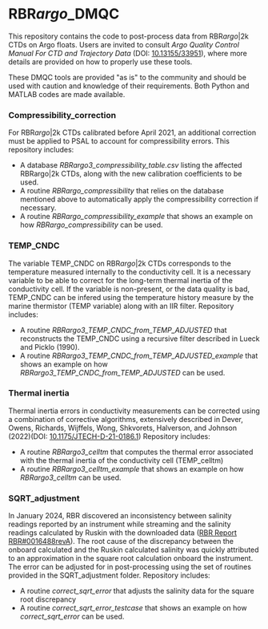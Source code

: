 # RBR*argo*_DMQC
This repository contains the code to post-process data from RBR*argo*|2k CTDs on Argo floats. Users are invited to consult _Argo Quality Control Manual
For CTD and Trajectory Data_ (DOI: [10.13155/33951](http://dx.doi.org/10.13155/33951)), where more details are provided on how to properly use these tools.

These DMQC tools are provided "as is" to the community and should be used with caution and knowledge of their requirements. Both Python and MATLAB codes are made available.

### Compressibility_correction
For RBR*argo*|2k CTDs calibrated before April 2021, an additional correction must be applied to PSAL to account for compressibility errors. This repository includes:
* A database _RBRargo3_compressibility_table.csv_ listing the affected RBRargo|2k CTDs, along with the new calibration coefficients to be used. 
* A routine _RBRargo_compressibility_ that relies on the database mentioned above to automatically apply the compressibility correction if necessary.
* A routine _RBRargo_compressibility_example_ that shows an example on how _RBRargo_compressibility_ can be used.

### TEMP_CNDC
The variable TEMP_CNDC on RBR*argo*|2k CTDs corresponds to the temperature measured internally to the conductivity cell. It is a necessary variable to be able to correct for the long-term thermal inertia of the conductivity cell. If the variable is non-present, or the data quality is bad, TEMP_CNDC can be infered using the temperature history measure by the marine thermistor (TEMP variable) along with an IIR filter.
Repository includes:
* A routine _RBRargo3_TEMP_CNDC_from_TEMP_ADJUSTED_ that reconstructs the TEMP_CNDC using a recursive filter described in Lueck and Picklo (1990).
* A routine _RBRargo3_TEMP_CNDC_from_TEMP_ADJUSTED_example_ that shows an example on how _RBRargo3_TEMP_CNDC_from_TEMP_ADJUSTED_ can be used.

### Thermal inertia
Thermal inertia errors in conductivity measurements can be corrected using a combination of corrective algorithms, extensively described in Dever, Owens, Richards, Wijffels, Wong, Shkvorets, Halverson, and Johnson (2022)(DOI: [10.1175/JTECH-D-21-0186.1](http://dx.doi.org/10.1175/JTECH-D-21-0186.1))
Repository includes:
* A routine _RBRargo3_celltm_ that computes the thermal error associated with the thermal inertia of the conductivity cell (TEMP_celltm)
* A routine _RBRargo3_celltm_example_ that shows an example on how _RBRargo3_celltm_ can be used.

### SQRT_adjustment
In January 2024, RBR discovered an inconsistency between salinity readings reported by an instrument while streaming and the salinity readings calculated by Ruskin with the downloaded data ([RBR Report RBR#0016488revA](https://oem.rbr-global.com/floats/files/5898249/84673381/1/1710796993730/0016488revA+RBRargo3+C.T.D%2C+Field+Service+Bulletin+Q1+2024+bis.pdf)). The root cause of the discrepancy between the onboard calculated and the Ruskin calculated salinity was quickly attributed to an approximation in the square root calculation onboard the instrument. The error can be adjusted for in post-processing using the set of routines provided in the SQRT_adjustment folder. Repository includes:
* A routine _correct_sqrt_error_ that adjusts the salinity data for the square root discrepancy
* A routine _correct_sqrt_error_testcase_ that shows an example on how _correct_sqrt_error_ can be used.